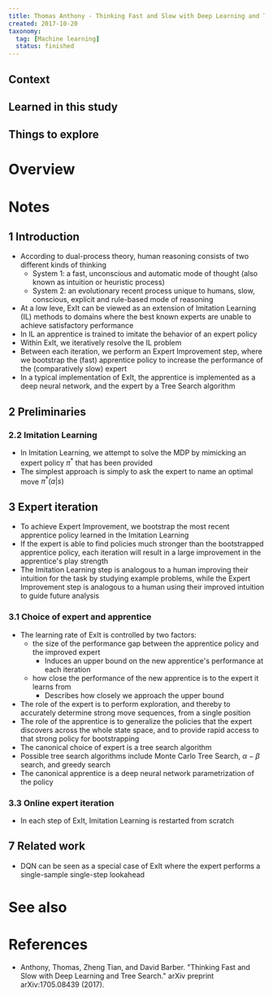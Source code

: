 ```yaml
---
title: Thomas Anthony - Thinking Fast and Slow with Deep Learning and Tree Search (2017)
created: 2017-10-20
taxonomy:
  tag: [Machine learning]
  status: finished
---
```


## Context

## Learned in this study

## Things to explore

# Overview

# Notes
## 1 Introduction
* According to dual-process theory, human reasoning consists of two different kinds of thinking
	* System 1: a fast, unconscious and automatic mode of thought (also known as intuition or heuristic process)
	* System 2: an evolutionary recent process unique to humans, slow, conscious, explicit and rule-based mode of reasoning
* At a low leve, ExIt can be viewed as an extension of Imitation Learning (IL) methods to domains where the best known experts are unable to achieve satisfactory performance
* In IL an apprentice is trained to imitate the behavior of an expert policy
* Within ExIt, we iteratively resolve the IL problem
* Between each iteration, we perform an Expert Improvement step, where we bootstrap the (fast) apprentice policy to increase the performance of the (comparatively slow) expert
* In a typical implementation of ExIt, the apprentice is implemented as a deep neural network, and the expert by a Tree Search algorithm

## 2 Preliminaries
### 2.2 Imitation Learning
* In Imitation Learning, we attempt to solve the MDP by mimicking an expert policy $\pi^*$ that has been provided
* The simplest approach is simply to ask the expert to name an optimal move $\pi^*(a|s)$

## 3 Expert iteration
* To achieve Expert Improvement, we bootstrap the most recent apprentice policy learned in the Imitation Learning
* If the expert is able to find policies much stronger than the bootstrapped apprentice policy, each iteration will result in a large improvement in the apprentice's play strength
* The Imitation Learning step is analogous to a human improving their intuition for the task by studying example problems, while the Expert Improvement step is analogous to a human using their improved intuition to guide future analysis

### 3.1 Choice of expert and apprentice
* The learning rate of ExIt is controlled by two factors:
	* the size of the performance gap between the apprentice policy and the improved expert
		* Induces an upper bound on the new apprentice's performance at each iteration
	* how close the performance of the new apprentice is to the expert it learns from
		* Describes how closely we approach the upper bound
* The role of the expert is to perform exploration, and thereby to accurately determine strong move sequences, from a single position
* The role of the apprentice is to generalize the policies that the expert discovers across the whole state space, and to provide rapid access to that strong policy for bootstrapping
* The canonical choice of expert is a tree search algorithm
* Possible tree search algorithms include Monte Carlo Tree Search, $\alpha-\beta$ search, and greedy search
* The canonical apprentice is a deep neural network parametrization of the policy

### 3.3 Online expert iteration
* In each step of ExIt, Imitation Learning is restarted from scratch

## 7 Related work
* DQN can be seen as a special case of ExIt where the expert performs a single-sample single-step lookahead

# See also

# References
* Anthony, Thomas, Zheng Tian, and David Barber. "Thinking Fast and Slow with Deep Learning and Tree Search." arXiv preprint arXiv:1705.08439 (2017).
